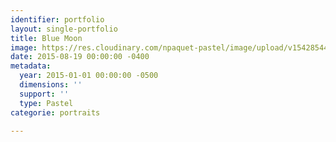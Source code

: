 ```yaml
---
identifier: portfolio
layout: single-portfolio
title: Blue Moon
image: https://res.cloudinary.com/npaquet-pastel/image/upload/v1542854442/Blue-Moon-2-pastel-25-X-30-cm-2015.jpg
date: 2015-08-19 00:00:00 -0400
metadata:
  year: 2015-01-01 00:00:00 -0500
  dimensions: ''
  support: ''
  type: Pastel
categorie: portraits

---
```

